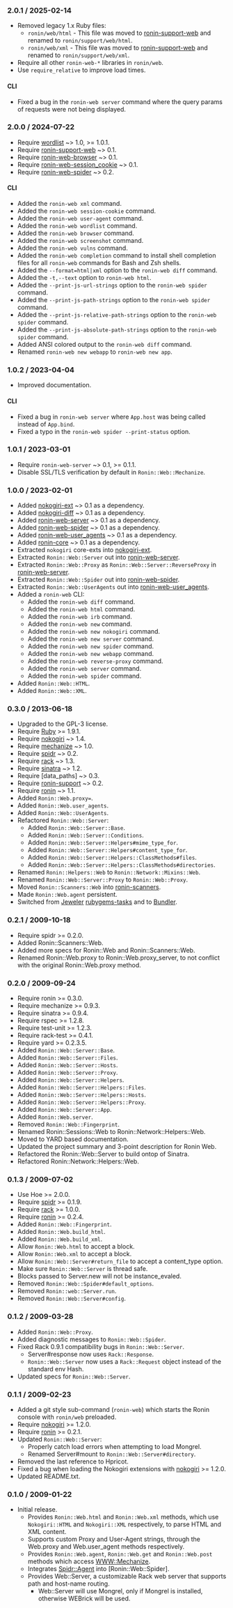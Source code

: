 ### 2.0.1 / 2025-02-14

* Removed legacy 1.x Ruby files:
  * `ronin/web/html` - This file was moved to [ronin-support-web] and renamed to
    `ronin/support/web/html`.
  * `ronin/web/xml` - This file was moved to [ronin-support-web] and renamed to
    `ronin/support/web/xml`.
* Require all other `ronin-web-*` libraries in `ronin/web`.
* Use `require_relative` to improve load times.

#### CLI

* Fixed a bug in the `ronin-web server` command where the query params of
  requests were not being displayed.

### 2.0.0 / 2024-07-22

* Require [wordlist] ~> 1.0, >= 1.0.1.
* Require [ronin-support-web] ~> 0.1.
* Require [ronin-web-browser] ~> 0.1.
* Require [ronin-web-session_cookie] ~> 0.1.
* Require [ronin-web-spider] ~> 0.2.

#### CLI

* Added the `ronin-web xml` command.
* Added the `ronin-web session-cookie` command.
* Added the `ronin-web user-agent` command.
* Added the `ronin-web wordlist` command.
* Added the `ronin-web browser` command.
* Added the `ronin-web screenshot` command.
* Added the `ronin-web vulns` command.
* Added the `ronin-web completion` command to install shell completion files
  for all `ronin-web` commands for Bash and Zsh shells.
* Added the `--format=html|xml` option to the `ronin-web diff` command.
* Added the `-t,--text` option to `ronin-web html`.
* Added the `--print-js-url-strings` option to the `ronin-web spider` command.
* Added the `--print-js-path-strings` option to the `ronin-web spider` command.
* Added the `--print-js-relative-path-strings` option to the `ronin-web spider`
  command.
* Added the `--print-js-absolute-path-strings` option to the `ronin-web spider`
  command.
* Added ANSI colored output to the `ronin-web diff` command.
* Renamed `ronin-web new webapp` to `ronin-web new app`.

### 1.0.2 / 2023-04-04

* Improved documentation.

#### CLI

* Fixed a bug in `ronin-web server` where `App.host` was being called instead of
  `App.bind`.
* Fixed a typo in the `ronin-web spider --print-status` option.

### 1.0.1 / 2023-03-01

* Require `ronin-web-server` ~> 0.1, >= 0.1.1.
* Disable SSL/TLS verification by default in `Ronin::Web::Mechanize`.

### 1.0.0 / 2023-02-01

* Added [nokogiri-ext] ~> 0.1 as a dependency.
* Added [nokogiri-diff] ~> 0.1 as a dependency.
* Added [ronin-web-server] ~> 0.1 as a dependency.
* Added [ronin-web-spider] ~> 0.1 as a dependency.
* Added [ronin-web-user_agents] ~> 0.1 as a dependency.
* Added [ronin-core] ~> 0.1 as a dependency.
* Extracted `nokogiri` core-exts into [nokogiri-ext].
* Extracted `Ronin::Web::Server` out into [ronin-web-server].
* Extracted `Ronin::Web::Proxy` as `Ronin::Web::Server::ReverseProxy`
  in [ronin-web-server].
* Extracted `Ronin::Web::Spider` out into [ronin-web-spider].
* Extracted `Ronin::Web::UserAgents` out into [ronin-web-user_agents].
* Added a `ronin-web` CLI:
  * Added the `ronin-web diff` command.
  * Added the `ronin-web html` command.
  * Added the `ronin-web irb` command.
  * Added the `ronin-web new` command.
  * Added the `ronin-web new nokogiri` command.
  * Added the `ronin-web new server` command.
  * Added the `ronin-web new spider` command.
  * Added the `ronin-web new webapp` command.
  * Added the `ronin-web reverse-proxy` command.
  * Added the `ronin-web server` command.
  * Added the `ronin-web spider` command.
* Added `Ronin::Web::HTML`.
* Added `Ronin::Web::XML`.

[nokogiri-ext]: https://github.com/postmodern/nokogiri-ext#readme
[nokogiri-diff]: https://github.com/postmodern/nokogiri-diff#readme
[ronin-web-server]: https://github.com/ronin-rb/ronin-web-server#readme
[ronin-web-spider]: https://github.com/ronin-rb/ronin-web-spider#readme
[ronin-web-user_agents]: https://github.com/ronin-rb/ronin-web-user_agents#readme
[ronin-core]: https://github.com/ronin-rb/ronin-core#readme

### 0.3.0 / 2013-06-18

* Upgraded to the GPL-3 license.
* Require [Ruby] >= 1.9.1.
* Require [nokogiri] ~> 1.4.
* Require [mechanize] ~> 1.0.
* Require [spidr] ~> 0.2.
* Require [rack] ~> 1.3.
* Require [sinatra] ~> 1.2.
* Require [data\_paths] ~> 0.3.
* Require [ronin-support] ~> 0.2.
* Require [ronin] ~> 1.1.
* Added `Ronin::Web.proxy=`.
* Added `Ronin::Web.user_agents`.
* Added `Ronin::Web::UserAgents`.
* Refactored `Ronin::Web::Server`:
  * Added `Ronin::Web::Server::Base`.
  * Added `Ronin::Web::Server::Conditions`.
  * Added `Ronin::Web::Server::Helpers#mime_type_for`.
  * Added `Ronin::Web::Server::Helpers#content_type_for`.
  * Added `Ronin::Web::Server::Helpers::ClassMethods#files`.
  * Added `Ronin::Web::Server::Helpers::ClassMethods#directories`.
* Renamed `Ronin::Helpers::Web` to `Ronin::Network::Mixins::Web`.
* Renamed `Ronin::Web::Server::Proxy` to `Ronin::Web::Proxy`.
* Moved `Ronin::Scanners::Web` into [ronin-scanners].
* Made `Ronin::Web.agent` persistent.
* Switched from [Jeweler](https://github.com/technicalpickles/jeweler)
  [rubygems-tasks](http://github.com/postmodern/rubygems-tasks) and to
  [Bundler](http://gembundler.com).

### 0.2.1 / 2009-10-18

* Require spidr >= 0.2.0.
* Added Ronin::Scanners::Web.
* Added more specs for Ronin::Web and Ronin::Scanners::Web.
* Renamed Ronin::Web.proxy to Ronin::Web.proxy_server, to not conflict
  with the original Ronin::Web.proxy method.

### 0.2.0 / 2009-09-24

* Require ronin >= 0.3.0.
* Require mechanize >= 0.9.3.
* Require sinatra >= 0.9.4.
* Require rspec >= 1.2.8.
* Require test-unit >= 1.2.3.
* Require rack-test >= 0.4.1.
* Require yard >= 0.2.3.5.
* Added `Ronin::Web::Server::Base`.
* Added `Ronin::Web::Server::Files`.
* Added `Ronin::Web::Server::Hosts`.
* Added `Ronin::Web::Server::Proxy`.
* Added `Ronin::Web::Server::Helpers`.
* Added `Ronin::Web::Server::Helpers::Files`.
* Added `Ronin::Web::Server::Helpers::Hosts`.
* Added `Ronin::Web::Server::Helpers::Proxy`.
* Added `Ronin::Web::Server::App`.
* Added `Ronin::Web.server`.
* Removed `Ronin::Web::Fingerprint`.
* Renamed Ronin::Sessions::Web to Ronin::Network::Helpers::Web.
* Moved to YARD based documentation.
* Updated the project summary and 3-point description for Ronin Web.
* Refactored the Ronin::Web::Server to build ontop of Sinatra.
* Refactored Ronin::Network::Helpers::Web.

### 0.1.3 / 2009-07-02

* Use Hoe >= 2.0.0.
* Require [spidr] >= 0.1.9.
* Require [rack] >= 1.0.0.
* Require [ronin] >= 0.2.4.
* Added `Ronin::Web::Fingerprint`.
* Added `Ronin::Web.build_html`.
* Added `Ronin::Web.build_xml`.
* Allow `Ronin::Web.html` to accept a block.
* Allow `Ronin::Web.xml` to accept a block.
* Allow `Ronin::Web::Server#return_file` to accept a content_type option.
* Make sure `Ronin::Web::Server` is thread safe.
* Blocks passed to Server.new will not be instance_evaled.
* Removed `Ronin::Web::Spider#default_options`.
* Removed `Ronin::web::Server.run`.
* Removed `Ronin::Web::Server#config`.

### 0.1.2 / 2009-03-28

* Added `Ronin::Web::Proxy`.
* Added diagnostic messages to `Ronin::Web::Spider`.
* Fixed Rack 0.9.1 compatibility bugs in `Ronin::Web::Server`.
  * Server#response now uses `Rack::Response`.
  * `Ronin::Web::Server` now uses a `Rack::Request` object instead of the
    standard env Hash.
* Updated specs for `Ronin::Web::Server`.

### 0.1.1 / 2009-02-23

* Added a git style sub-command (`ronin-web`) which starts the Ronin
  console with `ronin/web` preloaded.
* Require [nokogiri] >= 1.2.0.
* Require [ronin] >= 0.2.1.
* Updated `Ronin::Web::Server`:
  * Properly catch load errors when attempting to load Mongrel.
  * Renamed Server#mount to `Ronin::Web::Server#directory`.
* Removed the last reference to Hpricot.
* Fixed a bug when loading the Nokogiri extensions with [nokogiri] >= 1.2.0.
* Updated README.txt.

### 0.1.0 / 2009-01-22

* Initial release.
  * Provides `Ronin::Web.html` and `Ronin::Web.xml` methods, which use
    `Nokogiri::HTML` and `Nokogiri::XML` respectively, to parse HTML and XML
    content.
  * Supports custom Proxy and User-Agent strings, through
    the Web.proxy and Web.user_agent methods respectively.
  * Provides `Ronin::Web.agent`, `Ronin::Web.get` and `Ronin::Web.post` methods
    which access [WWW::Mechanize][mechanize].
  * Integrates [Spidr::Agent][spidr] into [Ronin::Web::Spider].
  * Provides Web::Server, a customizable Rack web server that supports path
    and host-name routing.
    * Web::Server will use Mongrel, only if Mongrel is installed, otherwise
      WEBrick will be used.

[Ruby]: http://www.ruby-lang.org
[nokogiri]: https://github.com/tenderlove/nokogiri
[libxml2]: http://xmlsoft.org/
[libxslt]: http://xmlsoft.org/XSLT/
[mechanize]: https://github.com/tenderlove/mechanize
[spidr]: https://github.com/postmodern/spidr
[rack]: https://github.com/rack/rack
[sinatra]: https://github.com/sinatra/sinatra
[data_paths]: https://github.com/postmodern/data_paths
[wordlist]: https://github.com/postmodern/wordlist.rb#readme
[ronin-support]: https://github.com/ronin-rb/ronin-support
[ronin-support-web]: https://github.com/ronin-rb/ronin-support-web#readme
[ronin-web-browser]: https://github.com/ronin-rb/ronin-web-browser#readme
[ronin-web-session_cookie]: https://github.com/ronin-rb/ronin-web-session_cookie#readme
[ronin-web-spider]: https://github.com/ronin-rb/ronin-web-spider#readme
[ronin]: https://github.com/ronin-rb/ronin
[ronin-scanners]: https://github.com/ronin-rb/ronin-scanners
